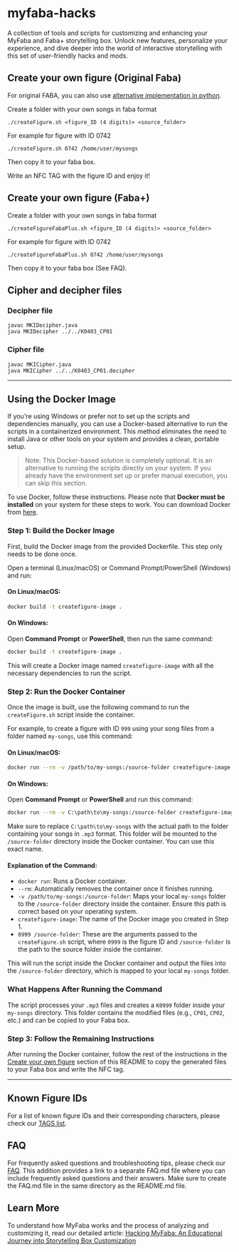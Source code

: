 # myfaba-hacks
A collection of tools and scripts for customizing and enhancing your MyFaba and Faba+ storytelling box. Unlock new features, personalize your experience, and dive deeper into the world of interactive storytelling with this set of user-friendly hacks and mods.



## Create your own figure (Original Faba)
For original FABA, you can also use [alternative implementation in python](python/README.md).

Create a folder with your own songs in faba format
```
./createFigure.sh <figure_ID (4 digits)> <source_folder>
```
For example for figure with ID 0742
```
./createFigure.sh 0742 /home/user/mysongs
```

Then copy it to your faba box.

Write an NFC TAG with the figure ID and enjoy it!

## Create your own figure (Faba+)
Create a folder with your own songs in faba format
```
./createFigureFabaPlus.sh <figure_ID (4 digits)> <source_folder>
```
For example for figure with ID 0742
```
./createFigureFabaPlus.sh 0742 /home/user/mysongs
```

Then copy it to your faba box (See FAQ).

## Cipher and decipher files
### Decipher file
```
javac MKIDecipher.java
java MKIDecipher ../../K0403_CP01
```

### Cipher file
```
javac MKICipher.java
java MKICipher ../../K0403_CP01.decipher
```

---

## Using the Docker Image

If you're using Windows or prefer not to set up the scripts and dependencies manually, you can use a Docker-based alternative to run the scripts in a containerized environment. This method eliminates the need to install Java or other tools on your system and provides a clean, portable setup.

>Note: This Docker-based solution is completely optional. It is an alternative to running the scripts directly on your system. If you already have the environment set up or prefer manual execution, you can skip this section.

To use Docker, follow these instructions. Please note that **Docker must be installed** on your system for these steps to work. You can download Docker from [here](https://www.docker.com/get-started).

### Step 1: Build the Docker Image

First, build the Docker image from the provided Dockerfile. This step only needs to be done once.

Open a terminal (Linux/macOS) or Command Prompt/PowerShell (Windows) and run:

#### On Linux/macOS:

```bash
docker build -t createfigure-image .
```

#### On Windows:

Open **Command Prompt** or **PowerShell**, then run the same command:
```bash
docker build -t createfigure-image .
```

This will create a Docker image named `createfigure-image` with all the necessary dependencies to run the script.

### Step 2: Run the Docker Container

Once the image is built, use the following command to run the `createFigure.sh` script inside the container.

For example, to create a figure with ID `999` using your song files from a folder named `my-songs`, use this command:

#### On Linux/macOS:

```bash
docker run --rm -v /path/to/my-songs:/source-folder createfigure-image 0999 /source-folder
```

#### On Windows:

Open **Command Prompt** or **PowerShell** and run this command:
```bash
docker run --rm -v C:\path\to\my-songs:/source-folder createfigure-image 999 /source-folder
```

Make sure to replace `C:\path\to\my-songs` with the actual path to the folder containing your songs in `.mp3` format. This folder will be mounted to the `/source-folder` directory inside the Docker container. You can use this exact name.

#### Explanation of the Command:

- `docker run`: Runs a Docker container.
- `--rm`: Automatically removes the container once it finishes running.
- `-v /path/to/my-songs:/source-folder`: Maps your local `my-songs` folder to the `/source-folder` directory inside the container. Ensure this path is correct based on your operating system.
- `createfigure-image`: The name of the Docker image you created in Step 1.
- `0999 /source-folder`: These are the arguments passed to the `createFigure.sh` script, where `0999` is the figure ID and `/source-folder` is the path to the source folder inside the container.

This will run the script inside the Docker container and output the files into the `/source-folder` directory, which is mapped to your local `my-songs` folder.

### What Happens After Running the Command

The script processes your `.mp3` files and creates a `K0999` folder inside your `my-songs` directory. This folder contains the modified files (e.g., `CP01`, `CP02`, etc.) and can be copied to your Faba box.

### Step 3: Follow the Remaining Instructions

After running the Docker container, follow the rest of the instructions in the [Create your own figure](#create-your-own-figure) section of this README to copy the generated files to your Faba box and write the NFC tag.

---

## Known Figure IDs

For a list of known figure IDs and their corresponding characters, please check our [TAGS list](TAGS.md).

## FAQ

For frequently asked questions and troubleshooting tips, please check our [FAQ](FAQ.md).
This addition provides a link to a separate FAQ.md file where you can include frequently asked questions and their answers. Make sure to create the FAQ.md file in the same directory as the README.md file.

## Learn More

To understand how MyFaba works and the process of analyzing and customizing it, read our detailed article:
[Hacking MyFaba: An Educational Journey into Storytelling Box Customization](https://medium.com/@wansors/hacking-myfaba-an-educational-journey-into-storytelling-box-customization-cc6fc5db719d)